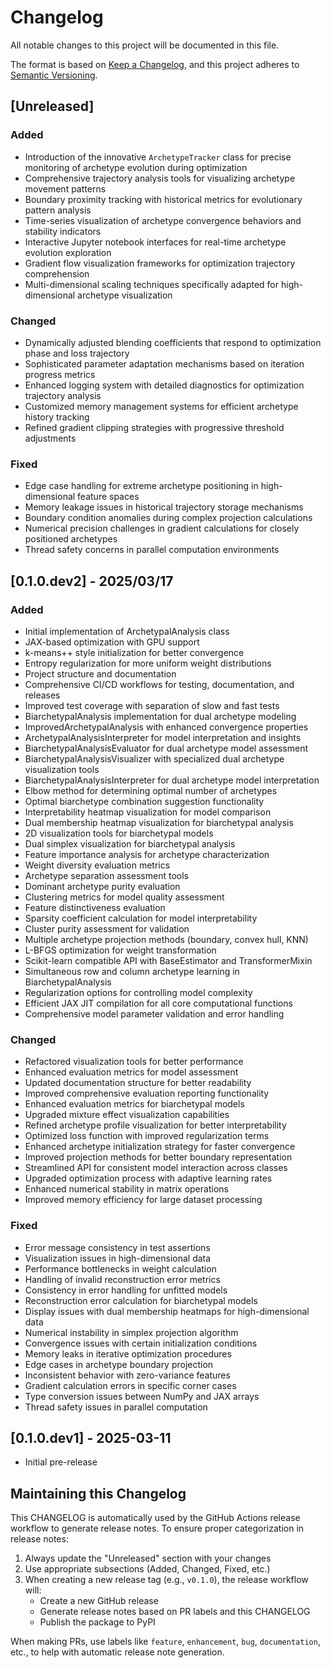 # Changelog

All notable changes to this project will be documented in this file.

The format is based on [Keep a Changelog](https://keepachangelog.com/en/1.0.0/),
and this project adheres to [Semantic Versioning](https://semver.org/spec/v2.0.0.html).

## [Unreleased]

### Added
- Introduction of the innovative `ArchetypeTracker` class for precise monitoring of archetype evolution during optimization
- Comprehensive trajectory analysis tools for visualizing archetype movement patterns
- Boundary proximity tracking with historical metrics for evolutionary pattern analysis
- Time-series visualization of archetype convergence behaviors and stability indicators
- Interactive Jupyter notebook interfaces for real-time archetype evolution exploration
- Gradient flow visualization frameworks for optimization trajectory comprehension
- Multi-dimensional scaling techniques specifically adapted for high-dimensional archetype visualization

### Changed
- Dynamically adjusted blending coefficients that respond to optimization phase and loss trajectory
- Sophisticated parameter adaptation mechanisms based on iteration progress metrics
- Enhanced logging system with detailed diagnostics for optimization trajectory analysis
- Customized memory management systems for efficient archetype history tracking
- Refined gradient clipping strategies with progressive threshold adjustments

### Fixed
- Edge case handling for extreme archetype positioning in high-dimensional feature spaces
- Memory leakage issues in historical trajectory storage mechanisms
- Boundary condition anomalies during complex projection calculations
- Numerical precision challenges in gradient calculations for closely positioned archetypes
- Thread safety concerns in parallel computation environments

## [0.1.0.dev2] - 2025/03/17

### Added
- Initial implementation of ArchetypalAnalysis class
- JAX-based optimization with GPU support
- k-means++ style initialization for better convergence
- Entropy regularization for more uniform weight distributions
- Project structure and documentation
- Comprehensive CI/CD workflows for testing, documentation, and releases
- Improved test coverage with separation of slow and fast tests
- BiarchetypalAnalysis implementation for dual archetype modeling
- ImprovedArchetypalAnalysis with enhanced convergence properties
- ArchetypalAnalysisInterpreter for model interpretation and insights
- BiarchetypalAnalysisEvaluator for dual archetype model assessment
- BiarchetypalAnalysisVisualizer with specialized dual archetype visualization tools
- BiarchetypalAnalysisInterpreter for dual archetype model interpretation
- Elbow method for determining optimal number of archetypes
- Optimal biarchetype combination suggestion functionality
- Interpretability heatmap visualization for model comparison
- Dual membership heatmap visualization for biarchetypal analysis
- 2D visualization tools for biarchetypal models
- Dual simplex visualization for biarchetypal analysis
- Feature importance analysis for archetype characterization
- Weight diversity evaluation metrics
- Archetype separation assessment tools
- Dominant archetype purity evaluation
- Clustering metrics for model quality assessment
- Feature distinctiveness evaluation
- Sparsity coefficient calculation for model interpretability
- Cluster purity assessment for validation
- Multiple archetype projection methods (boundary, convex hull, KNN)
- L-BFGS optimization for weight transformation
- Scikit-learn compatible API with BaseEstimator and TransformerMixin
- Simultaneous row and column archetype learning in BiarchetypalAnalysis
- Regularization options for controlling model complexity
- Efficient JAX JIT compilation for all core computational functions
- Comprehensive model parameter validation and error handling

### Changed
- Refactored visualization tools for better performance
- Enhanced evaluation metrics for model assessment
- Updated documentation structure for better readability
- Improved comprehensive evaluation reporting functionality
- Enhanced evaluation metrics for biarchetypal models
- Upgraded mixture effect visualization capabilities
- Refined archetype profile visualization for better interpretability
- Optimized loss function with improved regularization terms
- Enhanced archetype initialization strategy for faster convergence
- Improved projection methods for better boundary representation
- Streamlined API for consistent model interaction across classes
- Upgraded optimization process with adaptive learning rates
- Enhanced numerical stability in matrix operations
- Improved memory efficiency for large dataset processing

### Fixed
- Error message consistency in test assertions
- Visualization issues in high-dimensional data
- Performance bottlenecks in weight calculation
- Handling of invalid reconstruction error metrics
- Consistency in error handling for unfitted models
- Reconstruction error calculation for biarchetypal models
- Display issues with dual membership heatmaps for high-dimensional data
- Numerical instability in simplex projection algorithm
- Convergence issues with certain initialization conditions
- Memory leaks in iterative optimization procedures
- Edge cases in archetype boundary projection
- Inconsistent behavior with zero-variance features
- Gradient calculation errors in specific corner cases
- Type conversion issues between NumPy and JAX arrays
- Thread safety issues in parallel computation

## [0.1.0.dev1] - 2025-03-11

- Initial pre-release

## Maintaining this Changelog

This CHANGELOG is automatically used by the GitHub Actions release workflow to generate release notes. To ensure proper categorization in release notes:

1. Always update the "Unreleased" section with your changes
2. Use appropriate subsections (Added, Changed, Fixed, etc.)
3. When creating a new release tag (e.g., `v0.1.0`), the release workflow will:
   - Create a new GitHub release
   - Generate release notes based on PR labels and this CHANGELOG
   - Publish the package to PyPI

When making PRs, use labels like `feature`, `enhancement`, `bug`, `documentation`, etc., to help with automatic release note generation.
